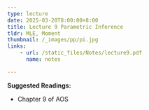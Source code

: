 ```yaml
---
type: lecture
date: 2025-03-20T8:00:00+8:00
title: Lecture 9 Parametric Inference
tldr: MLE, Moment
thumbnail: /_images/pp/pi.jpg
links: 
    - url: /static_files/Notes/lecture9.pdf
      name: notes

---
```

**Suggested Readings:**

- Chapter 9 of AOS


